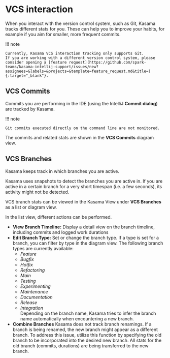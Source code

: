 # VCS interaction

When you interact with the version control system, such as Git, Kasama tracks different stats for you.
These can help you to improve your habits, for example if you aim for smaller, more frequent commits.

!!! note

    Currently, Kasama VCS interaction tracking only supports Git.
    If you are working with a different version control system, please consider opening a [feature request](https://github.com/spark-teams/kasama-intellij-support/issues/new?assignees=&labels=&projects=&template=feature_request.md&title=){:target="_blank"}.


## VCS Commits

Commits you are performing in the IDE (using the IntelliJ **Commit dialog**) are tracked by Kasama.

!!! note

    Git commits executed directly on the command line are not monitored.

The commits and related stats are shown in the **VCS Commits** diagram view.

## VCS Branches

Kasama keeps track in which branches you are active.

Kasama uses snapshots to detect the branches you are active in.
If you are active in a certain branch for a very short timespan (i.e. a few seconds), its activity might not be detected.

VCS branch stats can be viewed in the Kasama View under **VCS Branches** as a list or diagram view.

In the list view, different actions can be performed.

- **View Branch Timeline:** Display a detail view on the branch timeline, including commits and logged work durations
- **Edit Branch Type:** Set or change the branch type. If a type is set for a branch, you can filter by type in the diagram view. The following branch types are currently available:
    - *Feature* 
    - *Bugfix*
    - *Hotfix*
    - *Refactoring*
    - *Main*
    - *Testing*
    - *Experimenting*
    - *Maintenance*
    - *Documentation*
    - *Release*
    - *Integration*<br/>
  Depending on the branch name, Kasama tries to infer the branch name automatically when encountering a new branch.
- **Combine Branches** Kasama does not track branch renamings. 
If a branch is being renamed, the new branch might appear as a different branch.
To address this issue, utilize this function by specifying the old branch to be incorporated into the desired new branch.
All stats for the old branch (commits, durations) are being transferred to the new branch.
